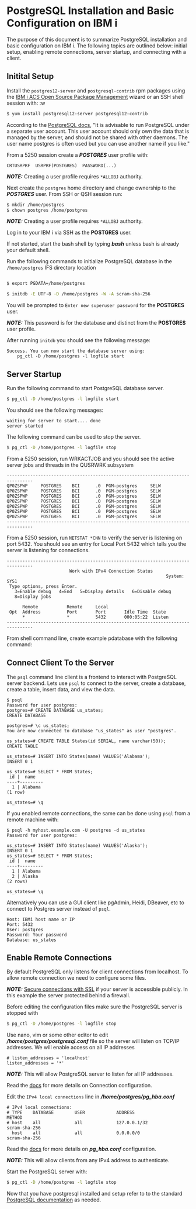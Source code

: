 # PostgreSQL Installation and Basic Configuration on IBM i

The purpose of this document is to summarize PostgreSQL installation and basic configuration on IBM i. The following topics are outlined below: initial setup, enabling remote connections, server startup, and connecting with a client.

## Initital Setup

Install the `postgres12-server` and `postgresql-contrib` rpm packages using the [IBM i ACS Open Source Package Management](https://www.ibm.com/support/pages/node/706903) wizard or an SSH shell session with:
:w
```bash
$ yum install postgresql12-server postgresql12-contrib
```

According to the [PostgreSQL docs](https://www.postgresql.org/docs/12/postgres-user.html), "It is advisable to run PostgreSQL under a separate user account. This user account should only own the data that is managed by the server, and should not be shared with other daemons. The user name postgres is often used but you can use another name if you like."

From a 5250 session create a ***POSTGRES*** user profile with:

```
CRTUSRPRF  USRPRF(POSTGRES)  PASSWORD(...)
```
***NOTE:*** Creating a user profile requires `*ALLOBJ` authority.

Next create the `postgres` home directory and change ownership to the ***POSTGRES*** user. From SSH or QSH session run:

```sh
$ mkdir /home/postgres
$ chown postgres /home/postgres
```
***NOTE:*** Creating a user profile requires `*ALLOBJ` authority.

Log in to your IBM i via SSH as the **POSTGRES** user.

If not started, start the bash shell by typing ***bash*** unless bash is already your default shell.

Run the following commands to initialize PostgreSQL database in the `/home/postgres` IFS directory location

```bash

$ export PGDATA=/home/postgres

$ initdb -E UTF-8 -D /home/postgres -W -A scram-sha-256
```

You will be prompted to `Enter new superuser password` for the **POSTGRES** user.

***NOTE:*** This password is for the database and distinct from the **POSTGRES** user profile.

After running `initdb` you should see the following message:
```
Success. You can now start the database server using:
    pg_ctl -D /home/postgres -l logfile start
```

## Server Startup

Run the following command to start PostgreSQL database server.

```bash
$ pg_ctl -D /home/postgres -l logfile start
```

You should see the following messages:
```
waiting for server to start.... done
server started
```

The following command can be used to stop the server.
```bash
$ pg_ctl -D /home/postgres -l logfile stop
```

From a 5250 session, run WRKACTJOB and you should see the active server jobs and threads in the QUSRWRK subsystem
```
--------------------------------------------------------------------------------
QP0ZSPWP     POSTGRES    BCI      .0  PGM-postgres     SELW
QP0ZSPWP     POSTGRES    BCI      .0  PGM-postgres     SELW
QP0ZSPWP     POSTGRES    BCI      .0  PGM-postgres     SELW
QP0ZSPWP     POSTGRES    BCI      .0  PGM-postgres     SELW
QP0ZSPWP     POSTGRES    BCI      .0  PGM-postgres     SELW
QP0ZSPWP     POSTGRES    BCI      .0  PGM-postgres     SELW
QP0ZSPWP     POSTGRES    BCI      .0  PGM-postgres     SELW
--------------------------------------------------------------------------------
```

From a 5250 session, run `NETSTAT *CNN` to verify the server is listening on port 5432. You should see an entry for Local Port 5432 which tells you the server is listening for connections.
```
--------------------------------------------------------------------------------
                        Work with IPv4 Connection Status                   
                                                             System:   SYS1
 Type options, press Enter.                                                
   3=Enable debug   4=End   5=Display details   6=Disable debug            
   8=Display jobs                                                          
                                                                           
      Remote           Remote     Local                                    
 Opt  Address          Port       Port       Idle Time  State              
      *                *          5432       000:05:22  Listen             
--------------------------------------------------------------------------------
```

From shell command line, create example pdatabase with the following command:

## Connect Client To the Server

The `psql` command line client is a frontend to interact with PostgreSQL server backend.
Lets use `psql` to connect to the server, create a database, create a table, insert data, and view the data.

```
$ psql
Password for user postgres:
postgres=# CREATE DATABASE us_states;
CREATE DATABASE

postgres=# \c us_states;
You are now connected to database "us_states" as user "postgres".

us_states=# CREATE TABLE States(id SERIAL, name varchar(50));
CREATE TABLE

us_states=# INSERT INTO States(name) VALUES('Alabama');
INSERT 0 1

us_states=# SELECT * FROM States;
 id |  name   
----+---------
  1 | Alabama
(1 row)

us_states=# \q
```

If you enabled remote connections, the same can be done using `psql` from a remote machine with:

```
$ psql -h myhost.example.com -U postgres -d us_states
Password for user postgres: 

us_states=# INSERT INTO States(name) VALUES('Alaska');
INSERT 0 1
us_states=# SELECT * FROM States;
 id |  name   
----+---------
  1 | Alabama
  2 | Alaska
(2 rows)

us_states=# \q
```

Alternatively you can use a GUI client like pgAdmin, Heidi, DBeaver, etc to connect to Postgres server instead of `psql`.

```
Host: IBMi host name or IP
Port: 5432
User: postgres
Password: Your password
Database: us_states
```

## Enable Remote Connections

By default PostgreSQL only listens for client connections from localhost. To allow remote connection we need to configure some files.

***NOTE:*** [Secure connections with SSL](https://www.postgresql.org/docs/12/ssl-tcp.html#SSL-SETUP) if your server is accessible publicly. In this example the server protected behind a firewall.

Before editing the configuration files make sure the PostgreSQL server is stopped with

```bash
$ pg_ctl -D /home/postgres -l logfile stop
```

Use nano, vim or some other editor to edit ***/home/postgres/postgresql.conf*** file so the server will listen on TCP/IP addresses. We will enable access on all IP addresses

```
# listen_addresses = 'localhost'
listen_addresses = '*'
```
***NOTE:*** This will allow PostgreSQL server to listen for all IP addresses.

Read the [docs](https://www.postgresql.org/docs/12/runtime-config-connection.html) for more details on Connection configuration.

Edit the `IPv4 local connections` line in ***/home/postgres/pg_hba.conf***

```
# IPv4 local connections:
# TYPE    DATABASE        USER            ADDRESS                 METHOD
# host    all             all             127.0.0.1/32            scram-sha-256
  host    all             all             0.0.0.0/0               scram-sha-256
```

Read the [docs](https://www.postgresql.org/docs/12/auth-pg-hba-conf.html) for more
details on ***pg_hba.conf*** configuration.

***NOTE:*** This will allow clients from any IPv4 address to authenticate.

Start the PostgreSQL server with:

```bash
$ pg_ctl -D /home/postgres -l logfile stop
```

Now that you have postgresql installed and setup refer to to the standard [PostgreSQL documentation](https://www.postgresql.org/docs/) as needed.